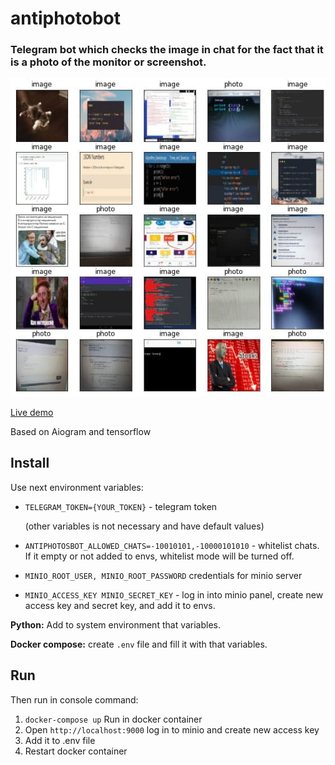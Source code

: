 # antiphotobot
### Telegram bot which checks the image in chat for the fact that it is a photo of the monitor or screenshot.
![This is an image](.github/diagram.jpg)

[Live demo](https://awitwicki.github.io/deep-learning-examples/image-photo-classifier/)

Based on Aiogram and tensorflow
## Install

Use next environment variables:

* `TELEGRAM_TOKEN={YOUR_TOKEN}` - telegram token

    (other variables is not necessary and have default values)

* `ANTIPHOTOSBOT_ALLOWED_CHATS=-10010101,-10000101010` - whitelist chats. If it empty or not added to envs, whitelist mode will be turned off.

* `MINIO_ROOT_USER, MINIO_ROOT_PASSWORD` credentials for minio server

* `MINIO_ACCESS_KEY MINIO_SECRET_KEY` - log in into minio panel, create new access key and secret key, and add it to envs.

**Python:** Add to system environment that variables.

**Docker compose:**  create `.env` file and fill it with that variables.

## Run

Then run in console command:

1. `docker-compose up` Run in docker container
2. Open `http://localhost:9000` log in to minio and create new access key
3. Add it to .env file
4. Restart docker container




